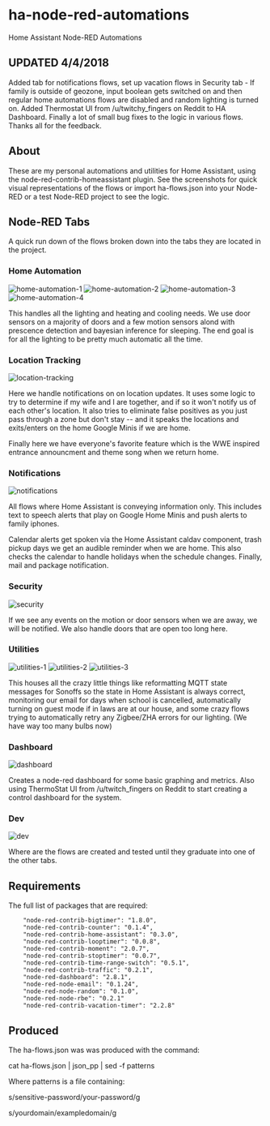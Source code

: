 # ha-node-red-automations
Home Assistant Node-RED Automations

## UPDATED 4/4/2018

Added tab for notifications flows, set up vacation flows in Security tab - If family is outside of geozone, input boolean gets switched on  and then regular home automations flows are disabled and random lighting is turned on. Added Thermostat UI from /u/twitchy_fingers on Reddit to HA Dashboard. Finally a lot of small bug fixes to the logic in various flows. Thanks all for the feedback.

## About

These are my personal automations and utilities for Home Assistant, using the node-red-contrib-homeassistant plugin. See the screenshots for quick visual representations of the flows or import ha-flows.json into your Node-RED or a test Node-RED project to see the logic. 

## Node-RED Tabs

A quick run down of the flows broken down into the tabs they are located in the project. 

### Home Automation 

![home-automation-1](https://raw.githubusercontent.com/walthowd/ha-node-red-automations/master/home-automation-1.png)
![home-automation-2](https://raw.githubusercontent.com/walthowd/ha-node-red-automations/master/home-automation-2.png)
![home-automation-3](https://raw.githubusercontent.com/walthowd/ha-node-red-automations/master/home-automation-3.png)
![home-automation-4](https://raw.githubusercontent.com/walthowd/ha-node-red-automations/master/home-automation-4.png)

This handles all the lighting and heating and cooling needs. We use door sensors on a majority of doors and a few motion sensors alond with prescence detection and bayesian inference for sleeping. The end goal is for all the lighting to be pretty much automatic all the time. 

### Location Tracking

![location-tracking](https://raw.githubusercontent.com/walthowd/ha-node-red-automations/master/location-tracking.png)

Here we handle notifications on on location updates. It uses some logic to try to determine if my wife and I are together, and if so it won't notify us of each other's location. It also tries to eliminate false positives as you just pass through a zone but don't stay -- and it speaks the locations and exits/enters on the home Google Minis if we are home. 

Finally here we have everyone's favorite feature which is the WWE inspired entrance announcment and theme song when we return home. 

### Notifications

![notifications](https://raw.githubusercontent.com/walthowd/ha-node-red-automations/master/notifications-1.png)

All flows where Home Assistant is conveying information only. This includes text to speech alerts that play on Google Home Minis and push alerts to family iphones. 

Calendar alerts get spoken via the Home Assistant caldav component, trash pickup days we get an audible reminder when we are home. This also checks the calendar to handle holidays when the schedule changes. Finally, mail and package notification.

### Security 

![security](https://raw.githubusercontent.com/walthowd/ha-node-red-automations/master/security.png)

If we see any events on the motion or door sensors when we are away, we will be notified. We also handle doors that are open too long here. 

### Utilities 

![utilities-1](https://raw.githubusercontent.com/walthowd/ha-node-red-automations/master/utilities-1.png)
![utilities-2](https://raw.githubusercontent.com/walthowd/ha-node-red-automations/master/utilities-2.png)
![utilities-3](https://raw.githubusercontent.com/walthowd/ha-node-red-automations/master/utilities-3.png)

This houses all the crazy little things like reformatting MQTT state messages for Sonoffs so the state in Home Assistant is always correct, monitoring our email for days when school is cancelled, automatically turning on guest mode if in laws are at our house, and some crazy flows trying to automatically retry any Zigbee/ZHA errors for our lighting. (We have way too many bulbs now)

### Dashboard

![dashboard](https://raw.githubusercontent.com/walthowd/ha-node-red-automations/master/dashboard.png)

Creates a node-red dashboard for some basic graphing and metrics. Also using ThermoStat UI from /u/twitch_fingers on Reddit to start creating a control dashboard for the system. 

### Dev 

![dev](https://raw.githubusercontent.com/walthowd/ha-node-red-automations/master/dev.png)

Where are the flows are created and tested until they graduate into one of the other tabs. 

## Requirements

The full list of packages that are required:

        "node-red-contrib-bigtimer": "1.8.0",
        "node-red-contrib-counter": "0.1.4",
        "node-red-contrib-home-assistant": "0.3.0",
        "node-red-contrib-looptimer": "0.0.8",
        "node-red-contrib-moment": "2.0.7",
        "node-red-contrib-stoptimer": "0.0.7",
        "node-red-contrib-time-range-switch": "0.5.1",
        "node-red-contrib-traffic": "0.2.1",
        "node-red-dashboard": "2.8.1",
        "node-red-node-email": "0.1.24",
        "node-red-node-random": "0.1.0",
        "node-red-node-rbe": "0.2.1"
        "node-red-contrib-vacation-timer": "2.2.8"
        
## Produced

The ha-flows.json was was produced with the command:

cat ha-flows.json | json_pp | sed -f patterns

Where patterns is a file containing:

s/sensitive-password/your-password/g

s/yourdomain/exampledomain/g
